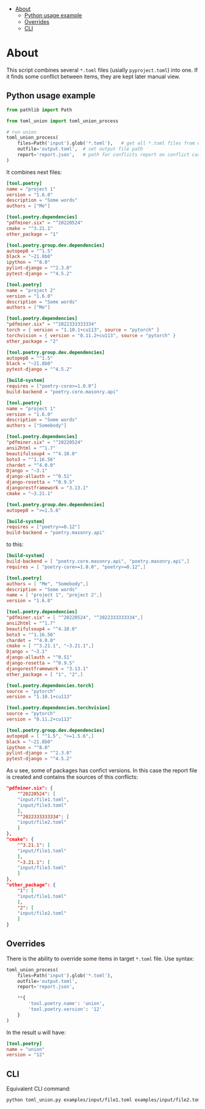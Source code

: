 
- [About](#about)
  - [Python usage example](#python-usage-example)
  - [Overrides](#overrides)
  - [CLI](#cli)


# About

This script combines several `*.toml` files (usially `pyproject.toml`) into one. If it finds some conflict between items, they are kept later manual view.

## Python usage example

```python
from pathlib import Path

from toml_union import toml_union_process

# run union
toml_union_process(
    files=Path('input').glob('*.toml'),   # get all *.toml files from examples dir
    outfile='output.toml',  # set output file path
    report='report.json',   # path for conflicts report on conflict case
)

```

It combines next files:

```toml
[tool.poetry]
name = "project 1"
version = "1.6.0"
description = "Some words"
authors = ["Me"]

[tool.poetry.dependencies]
"pdfminer.six" = "^20220524"
cmake = "^3.21.1"
other_package = "1"

[tool.poetry.group.dev.dependencies]
autopep8 = "^1.5"
black = "~21.8b0"
ipython = "^8.0"
pylint-django = "^2.3.0"
pytest-django = "^4.5.2"
```

```toml
[tool.poetry]
name = "project 2"
version = "1.6.0"
description = "Some words"
authors = ["Me"]

[tool.poetry.dependencies]
"pdfminer.six" = "^2022333333334"
torch = { version = "1.10.1+cu113", source = "pytorch" }
torchvision = { version = "0.11.2+cu113", source = "pytorch" }
other_package = "2"

[tool.poetry.group.dev.dependencies]
autopep8 = "^1.5"
black = "~21.8b0"
pytest-django = "^4.5.2"

[build-system]
requires = ["poetry-core>=1.0.0"]
build-backend = "poetry.core.masonry.api"
```

```toml
[tool.poetry]
name = "project 1"
version = "1.6.0"
description = "Some words"
authors = ["Somebody"]

[tool.poetry.dependencies]
"pdfminer.six" = "^20220524"
ansi2html = "^1.7"
beautifulsoup4 = "^4.10.0"
boto3 = "^1.16.56"
chardet = "^4.0.0"
Django = "~3.1"
django-allauth = "^0.51"
django-rosetta = "^0.9.5"
djangorestframework = "3.13.1"
cmake = "~3.21.1"

[tool.poetry.group.dev.dependencies]
autopep8 = ">=1.5.6"

[build-system]
requires = ["poetry>=0.12"]
build-backend = "poetry.masonry.api"
```

to this:
```toml
[build-system]
build-backend = [ "poetry.core.masonry.api", "poetry.masonry.api",]
requires = [ "poetry-core>=1.0.0", "poetry>=0.12",]

[tool.poetry]
authors = [ "Me", "Somebody",]
description = "Some words"
name = [ "project 1", "project 2",]
version = "1.6.0"

[tool.poetry.dependencies]
"pdfminer.six" = [ "^20220524", "^2022333333334",]
ansi2html = "^1.7"
beautifulsoup4 = "^4.10.0"
boto3 = "^1.16.56"
chardet = "^4.0.0"
cmake = [ "^3.21.1", "~3.21.1",]
Django = "~3.1"
django-allauth = "^0.51"
django-rosetta = "^0.9.5"
djangorestframework = "3.13.1"
other_package = [ "1", "2",]

[tool.poetry.dependencies.torch]
source = "pytorch"
version = "1.10.1+cu113"

[tool.poetry.dependencies.torchvision]
source = "pytorch"
version = "0.11.2+cu113"

[tool.poetry.group.dev.dependencies]
autopep8 = [ "^1.5", ">=1.5.6",]
black = "~21.8b0"
ipython = "^8.0"
pylint-django = "^2.3.0"
pytest-django = "^4.5.2"
```

As u see, some of packages has confict versions. In this case the report file is created and contains the sources of this conflicts:
```json
"pdfminer.six": {
    "^20220524": [
    "input/file1.toml",
    "input/file3.toml"
    ],
    "^2022333333334": [
    "input/file2.toml"
    ]
},
"cmake": {
    "^3.21.1": [
    "input/file1.toml"
    ],
    "~3.21.1": [
    "input/file3.toml"
    ]
},
"other_package": {
    "1": [
    "input/file1.toml"
    ],
    "2": [
    "input/file2.toml"
    ]
}
```

## Overrides

There is the ability to override some items in target `*.toml` file. Use syntax:

```python
toml_union_process(
    files=Path('input').glob('*.toml'),
    outfile='output.toml',
    report='report.json',

    **{
        'tool.poetry.name': 'union',
        'tool.poetry.version': '12'
    }
)
```

In the result u will have:
```toml
[tool.poetry]
name = "union"
version = "12"
```

## CLI

Equivalent CLI command:
```sh
python toml_union.py examples/input/file1.toml examples/input/file2.toml examples/input/file3.toml -o output.toml -r report.json -k tool.poetry.name=union -k tool.poetry.version=12
```
